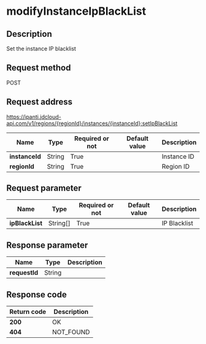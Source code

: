 # modifyInstanceIpBlackList


## Description
Set the instance IP blacklist

## Request method
POST

## Request address
https://ipanti.jdcloud-api.com/v1/regions/{regionId}/instances/{instanceId}:setIpBlackList

|Name|Type|Required or not|Default value|Description|
|---|---|---|---|---|
|**instanceId**|String|True| |Instance ID|
|**regionId**|String|True| |Region ID|

## Request parameter
|Name|Type|Required or not|Default value|Description|
|---|---|---|---|---|
|**ipBlackList**|String[]|True| |IP Blacklist|


## Response parameter
|Name|Type|Description|
|---|---|---|
|**requestId**|String| |



## Response code
|Return code|Description|
|---|---|
|**200**|OK|
|**404**|NOT_FOUND|
